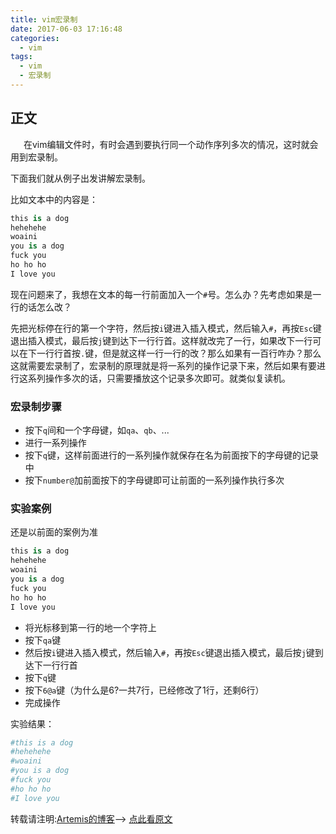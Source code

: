 ```yaml
---
title: vim宏录制
date: 2017-06-03 17:16:48
categories:
  - vim
tags:
  - vim
  - 宏录制
---
```


## 正文

&ensp;&ensp;&ensp;在vim编辑文件时，有时会遇到要执行同一个动作序列多次的情况，这时就会用到宏录制。

下面我们就从例子出发讲解宏录制。

<!--more-->

比如文本中的内容是：

```python
this is a dog
hehehehe
woaini
you is a dog
fuck you
ho ho ho
I love you
```

现在问题来了，我想在文本的每一行前面加入一个`#`号。怎么办？先考虑如果是一行的话怎么改？ 

先把光标停在行的第一个字符，然后按`i`键进入插入模式，然后输入`#`，再按`Esc`键退出插入模式，最后按`j`键到达下一行行首。这样就改完了一行，如果改下一行可以在下一行行首按`.`键，但是就这样一行一行的改？那么如果有一百行咋办？那么这就需要宏录制了，宏录制的原理就是将一系列的操作记录下来，然后如果有要进行这系列操作多次的话，只需要播放这个记录多次即可。就类似复读机。 

### 宏录制步骤

* 按下`q`间和一个字母键，如`qa`、`qb`、...
* 进行一系列操作
* 按下`q`键，这样前面进行的一系列操作就保存在名为前面按下的字母键的记录中
* 按下`number@`加前面按下的字母键即可让前面的一系列操作执行多次

### 实验案例

还是以前面的案例为准

```python
this is a dog
hehehehe
woaini
you is a dog
fuck you
ho ho ho
I love you
```

* 将光标移到第一行的地一个字符上
* 按下`qa`键
* 然后按`i`键进入插入模式，然后输入`#`，再按`Esc`键退出插入模式，最后按`j`键到达下一行行首
* 按下`q`键
* 按下`6@a`键（为什么是6?一共7行，已经修改了1行，还剩6行）
* 完成操作

实验结果：
```python
#this is a dog
#hehehehe
#woaini
#you is a dog
#fuck you
#ho ho ho
#I love you
```

转载请注明:[Artemis的博客]([https://blasphemyangels.github.io/)--> [点此看原文
](https://blasphemyangels.github.io/2017/06/03/2017-06-03-vimdefine/)
